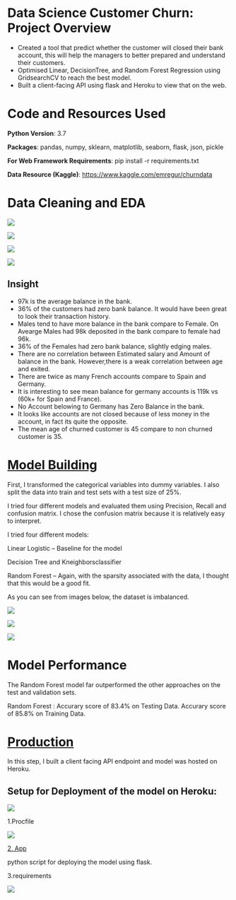 # Data Science Customer Churn: Project Overview

* Created a tool that predict whether the customer will closed their bank account, this will help the managers to better prepared and understand their customers.
* Optimised Linear, DecisionTree, and Random Forest Regression using GridsearchCV to reach the best model.
* Built a client-facing API using flask and Heroku to view that on the web.

# Code and Resources Used

**Python Version**: 3.7

**Packages**: pandas, numpy, sklearn, matplotlib, seaborn, flask, json, pickle

**For Web Framework Requirements**: pip install -r requirements.txt

**Data Resource (Kaggle)**: https://www.kaggle.com/emregur/churndata

# Data Cleaning and EDA

![](/images//balance.PNG)

![](/images//corr.PNG)

![](/images//Geo.PNG)

![](/images//age.PNG)

## Insight

- 97k is the average balance in the bank.
- 36% of the customers had zero bank balance. It would have been great to look their transaction history.
- Males tend to have more balance in the bank compare to Female. On Avearge Males had 98k deposited in the bank compare to female had 96k.
- 36% of the Females had zero bank balance, slightly edging males.
- There are no correlation between Estimated salary and Amount of balance in the bank. However,there is a weak correlation between age and exited.
- There are twice as many French accounts compare to Spain and Germany.
- It is interesting to see mean balance for germany accounts is 119k vs (60k+ for Spain and France).
- No Account belowing to Germany has Zero Balance in the bank.
- It looks like accounts are not closed because of less money in the account, in fact its quite the opposite.
- The mean age of churned customer is 45 compare to non churned customer is 35.

# [Model Building](https://github.com/Jaspreetsm21/Bank_churn_ML/blob/main/Model.ipynb)
First, I transformed the categorical variables into dummy variables. I also split the data into train and test sets with a test size of 25%.

I tried four different models and evaluated them using Precision, Recall and confusion matrix. I chose the confusion matrix because it is relatively easy to interpret.

I tried four different models:

Linear Logistic – Baseline for the model

Decision Tree and Kneighborsclassifier 

Random Forest – Again, with the sparsity associated with the data, I thought that this would be a good fit.

As you can see from images below, the dataset is imbalanced.  

![](/images//model1.PNG)


![](/images//model2.PNG)

![](/images//model3.PNG)

# Model Performance

The Random Forest model far outperformed the other approaches on the test and validation sets.

Random Forest :
Accurary score of 83.4% on Testing Data. 
Accurary score of 85.8% on Training Data. 


 # [Production](https://bankml.herokuapp.com/) 
 In this step, I built a client facing API endpoint and model was hosted on Heroku.
 
## Setup for Deployment of the model on Heroku:

![](/images/predict.png)

1.Procfile

![](/images/profile.png)

[2. App](https://github.com/Jaspreetsm21/Bank_churn_ML/blob/main/app.py)

python script for deploying the model using flask.

3.requirements

![](images/requirements.png)
